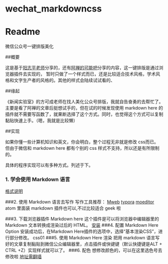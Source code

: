 # wechat_markdowncss
# Readme

微信公众号一键排版美化

##概要

这是基于[阳志平老师](http://www.yangzhiping.com/tech/r-markdown-knitr.html)分享的，还有[阿禅的可能吧](http://mp.weixin.qq.com/s?__biz=MjM5ODQwMjA4MA==&mid=2649293603&idx=1&sn=57f38200555dcba76d6358594416c089&mpshare=1&scene=1&srcid=11306fdTRqk8EACxnFLwg4Al#rd)分享的内容，这一键排版是通过浏览器插件去实现的，
暂时只做了一个样式而已，还是比较适合技术风格，学术风格和文字生产者的风格的。其他的样式会陆续试试看的、

##缘起

《新闻实验室》的方可成老师在找人美化公众号排版，我就自告奋勇的去帮忙了。主要是看了阿禅的文章后挺想试手的，但在试的时候发现使用 markdown here 的插件就不需要写函数了，就果断选择了这个方式。同时，也觉得这个方式可以复制黏贴快速上手。（嗯，我就是比较懒）


##实现

如果你懂一些计算机知识和英文，你会明白，整个过程无非就是修改 css而已。
但由于微信和 markdown here 都有个别的 css 样式不支持，所以还是有所限制的。

具体的程序实现可以有多种方式。列述于下。

### 1. 学会使用 Markdown 语言
[格式说明](http://markdown.tw/)

###2. 使用 Markdown 语言去写作
写作工具推荐：
[Mweb](http://zh.mweb.im/)
[typora](https://typora.io/)
[moeditor](https://moeditor.org/)
atom 里面装 markdown 插件也可以,不过比较适合 geek 啦

###3. 下载浏览器插件 Markdown here
这个插件是可以将浏览器中编辑器里的 Markdown 文本转换成渲染过后的 HTML。
[安装](http://markdown-here.com/get.html)
###4. 配置 Markdown Here Option
安装成功后，在Markdown Here插件的选项中，选择“基本渲染CSS”，进行部分修改。
css01
###5. 使用 Markdown Here 渲染
把用 markdown 语言写好的文章复制黏贴到微信公众编辑器里，点击插件或快键键（默认快捷键是ALT + CTRL +Z）实现样式就可以了。
###6. 配色
想修改颜色的，可以在这里选色号去修改啦
[地址需翻墙](https://material.io/guidelines/style/color.html#color-color-palette)


